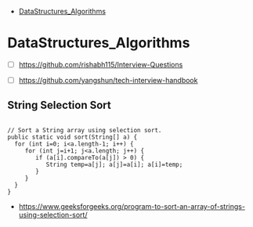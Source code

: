 

- [DataStructures_Algorithms](#datastructuresalgorithms)

# DataStructures_Algorithms


- [ ] https://github.com/rishabh115/Interview-Questions
- [ ] https://github.com/yangshun/tech-interview-handbook


<h2 id="StringSort">String Selection Sort </h2>

```

// Sort a String array using selection sort.
public static void sort(String[] a) {
  for (int i=0; i<a.length-1; i++) {
     for (int j=i+1; j<a.length; j++) {
        if (a[i].compareTo(a[j]) > 0) {
           String temp=a[j]; a[j]=a[i]; a[i]=temp;
        }
     }
  }
}

```

- https://www.geeksforgeeks.org/program-to-sort-an-array-of-strings-using-selection-sort/